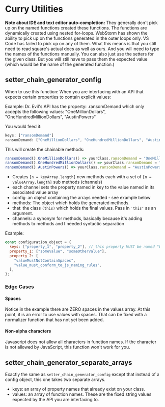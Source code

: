 # Curry Utilities

**Note about IDE and text editor auto-completion:**
They generally don't pick up on the named functions created these functions.
The functions are dynamically created using nested for-loops.
WebStorm has shown the ability to pick up on the functions generated in the outer loops only.
VS Code has failed to pick up on any of them.
What this means is that you still need to read square's actual docs as well as ours. And you will need to type the
names of the functions manually. You can also just use the setters for the given class. But you will still have to pass
them the expected value (which would be the name of the generated function.)

## setter_chain_generator_config

When to use this function: When you are interfacing with an API that expects certain
properties to contain explicit values:

Example: Dr. Evil's API has the property:
.ransomDemand which only accepts the following values:
"OneMillionDollars", "OneHundredMillionDollars", "AustinPowers"

You would feed it:

```js
keys: ["ransomDemand"]
ransomDemand: ["OneMillionDollars", "OneHundredMillionDollars", "AustinPowers"]
```

This will create the chainable methods:

```js
ransomDemand().OneMillionDollars() => yourClass.ransomDemand = "OneMillionDollars"
ransomDemand().OneHundredMillionDollars() => yourClass.ransomDemand = "OneHundredMillionDollars"
ransomDemand().AustinPowers() => yourClass.ransomDemand = "AustinPowers"
```

- Creates `[n = keyArray.length]` new methods each with a set of `[n = valueArray.length]` sub methods (channels)
- each channel sets the property named in key to the value named in its associated value array
- config: an object containing the arrays needed - see example below
- methods: The object which holds the generated methods.
- that: the class `(this)` which holds the final values. Pass in `'this'` as an argument.
- channels: a synonym for methods, basically because it's adding methods to methods and I needed syntactic separation

Example:

```js
const configuration_object = {
  keys: ["property_1", "property_2"], // this property MUST be named "keys"
  property_1: ["someValue", "someOtherValue"],
  property_2: [
    "valueMustNotContainSpaces",
    "value_must_conform_to_js_naming_rules",
  ],
};
```

### Edge Cases

#### Spaces

Notice in the example there are ZERO spaces in the values array. At this point, it is an error to use
values with spaces. That can be fixed with a normalizer function that has not yet been added.

#### Non-alpha characters

Javascript does not allow all characters in function names. If the character is not
allowed by JavaScript, this function won't work for you.

## setter_chain_generator_separate_arrays

Exactly the same as `setter_chain_generator_config` except that instead of a config object, this one takes two separate arrays.

- keys: an array of property names that already exist on your class.
- values: an array of function names. These are the fixed string values expected by the API you are interfacing to.
